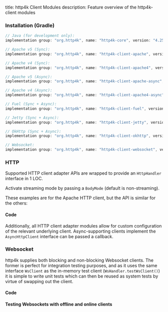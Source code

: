 title: http4k Client Modules
description: Feature overview of the http4k-client modules

### Installation (Gradle)

```groovy
// Java (for development only):
implementation group: "org.http4k", name: "http4k-core", version: "4.25.12.0"

// Apache v5 (Sync): 
implementation group: "org.http4k", name: "http4k-client-apache", version: "4.25.12.0"

// Apache v4 (Sync): 
implementation group: "org.http4k", name: "http4k-client-apache4", version: "4.25.12.0"

// Apache v5 (Async): 
implementation group: "org.http4k", name: "http4k-client-apache-async", version: "4.25.12.0"

// Apache v4 (Async): 
implementation group: "org.http4k", name: "http4k-client-apache4-async", version: "4.25.12.0"

// Fuel (Sync + Async): 
implementation group: "org.http4k", name: "http4k-client-fuel", version: "4.25.12.0"

// Jetty (Sync + Async): 
implementation group: "org.http4k", name: "http4k-client-jetty", version: "4.25.12.0"

// OkHttp (Sync + Async): 
implementation group: "org.http4k", name: "http4k-client-okhttp", version: "4.25.12.0"

// Websocket: 
implementation group: "org.http4k", name: "http4k-client-websocket", version: "4.25.12.0"
```

### HTTP
Supported HTTP client adapter APIs are wrapped to provide an `HttpHandler` interface in 1 LOC.

Activate streaming mode by passing a `BodyMode` (default is non-streaming).

These examples are for the Apache HTTP client, but the API is similar for the others:

#### Code [<img class="octocat"/>](https://github.com/http4k/http4k/blob/master/src/docs/guide/reference/clients/example_http.kt)

<script src="https://gist-it.appspot.com/https://github.com/http4k/http4k/blob/master/src/docs/guide/reference/clients/example_http.kt"></script>

Additionally, all HTTP client adapter modules allow for custom configuration of the relevant underlying client. Async-supporting clients implement the `AsyncHttpClient` interface can be passed a callback.

### Websocket
http4k supplies both blocking and non-blocking Websocket clients. The former is perfect for integration testing purposes, and as it uses the same interface `WsClient` as the in-memory test client (`WsHandler.testWsClient()`) it is simple to write unit tests which can then be reused as system tests by virtue of swapping out the client.

#### Code [<img class="octocat"/>](https://github.com/http4k/http4k/blob/master/src/docs/guide/reference/clients/example_websocket.kt)

<script src="https://gist-it.appspot.com/https://github.com/http4k/http4k/blob/master/src/docs/guide/reference/clients/example_websocket.kt"></script>

#### Testing Websockets with offline and online clients [<img class="octocat"/>](https://github.com/http4k/http4k/blob/master/src/docs/guide/reference/clients/TestingWebsockets.kt)

<script src="https://gist-it.appspot.com/https://github.com/http4k/http4k/blob/master/src/docs/guide/reference/clients/TestingWebsockets.kt"></script>
